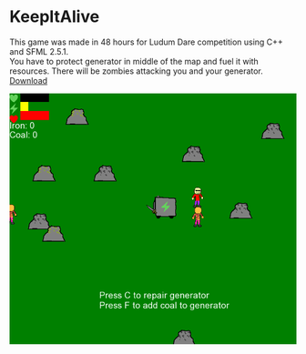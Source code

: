# KeepItAlive
This game was made in 48 hours for Ludum Dare competition using C++ and SFML 2.5.1.\
You have to protect generator in middle of the map and fuel it with resources. There will be zombies attacking you and your generator.\
[Download](https://ldjam.com/events/ludum-dare/46/protect-generator)

![](keepitalive.png)
